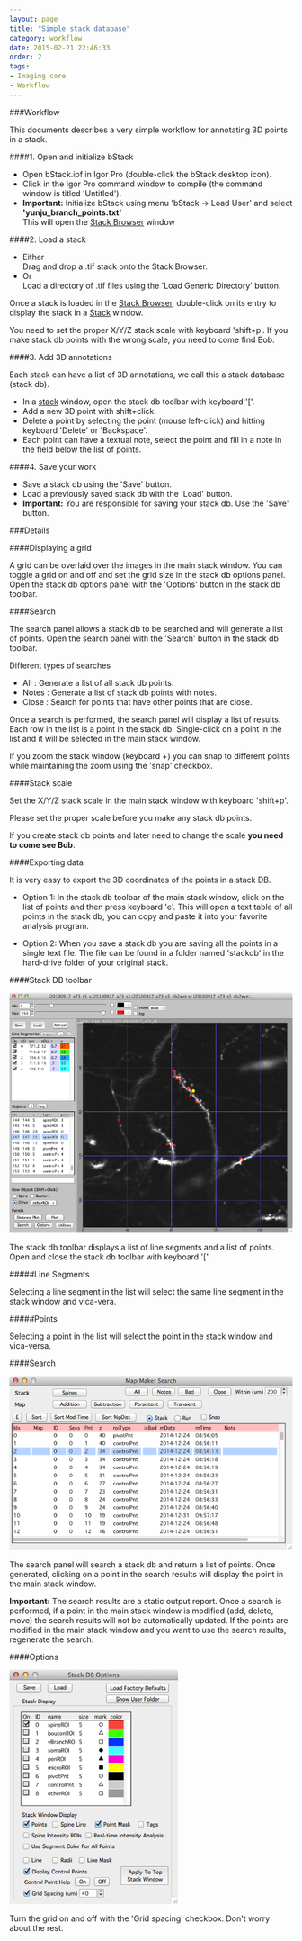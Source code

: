 ```yaml
---
layout: page
title: "Simple stack database"
category: workflow
date: 2015-02-21 22:46:33
order: 2
tags:
- Imaging core
- Workflow
---
```


###Workflow

This documents describes a very simple workflow for annotating 3D points in a stack.

####1. Open and initialize bStack

- Open bStack.ipf in Igor Pro (double-click the bStack desktop icon).
- Click in the Igor Pro command window to compile (the command window is titled 'Untitled').
- <b>Important:</b> Initialize bStack using menu 'bStack -> Load User' and select <b>'yunju_branch_points.txt'</b>  
    This will open the [Stack Browser][2] window

####2. Load a stack
- Either  
    Drag and drop a .tif stack onto the Stack Browser.
- Or  
    Load a directory of .tif files using the 'Load Generic Directory' button.

Once a stack is loaded in the [Stack Browser][2], double-click on its entry to display the stack in a [Stack][1] window.

<p class="important">You need to set the proper X/Y/Z stack scale with keyboard 'shift+p'. If you make stack db points with the wrong scale, you need to come find Bob.</p>


####3. Add 3D annotations

Each stack can have a list of 3D annotations, we call this a stack database (stack db).

- In a [stack][1] window, open the stack db toolbar with keyboard '['.
- Add a new 3D point with shift+click.
- Delete a point by selecting the point (mouse left-click) and hitting keyboard 'Delete' or 'Backspace'.
- Each point can have a textual note, select the point and fill in a note in the field below the list of points.

####4. Save your work

- Save a stack db using the 'Save' button.
- Load a previously saved stack db with the 'Load' button.
- <b>Important:</b> You are responsible for saving your stack db. Use the 'Save' button.

###Details

####Displaying a grid

A grid can be overlaid over the images in the main stack window. You can toggle a grid on and off and set the grid size in the stack db options panel. Open the stack db options panel with the 'Options' button in the stack db toolbar.

####Search

The search panel allows a stack db to be searched and will generate a list of points. Open the search panel with the 'Search' button in the stack db toolbar.

Different types of searches  

- All : Generate a list of all stack db points.
- Notes : Generate a list of stack db points with notes.  
- Close : Search for points that have other points that are close.

Once a search is performed, the search panel will display a list of results. Each row in the list is a point in the stack db. Single-click on a point in the list and it will be selected in the main stack window.

If you zoom the stack window (keyboard +) you can snap to different points while maintaining the zoom using the 'snap' checkbox.

####Stack scale

Set the X/Y/Z stack scale in the main stack window with keyboard 'shift+p'.

Please set the proper scale before you make any stack db points.

If you create stack db points and later need to change the scale <b>you need to come see Bob</b>.

####Exporting data

It is very easy to export the 3D coordinates of the points in a stack DB.

- Option 1: In the stack db toolbar of the main stack window, click on the list of points and then press keyboard 'e'. This will open a text table of all points in the stack db, you can copy and paste it into your favorite analysis program.

- Option 2: When you save a stack db you are saving all the points in a single text file. The file can be found in a folder named 'stackdb' in the hard-drive folder of your original stack.


<div class="page-break"></div>


####Stack DB toolbar

<IMG class="img-float-right" SRC="../images/imagingcore/stack_db.png" WIDTH="600">

The stack db toolbar displays a list of line segments and a list of points. Open and close the stack db toolbar with keyboard '['.
 
#####Line Segments

Selecting a line segment in the list will select the same line segment in the stack window and vica-vera.

#####Points

Selecting a point in the list will select the point in the stack window and vica-versa.


<div class="page-break"> </div>


<div class="print-page-break"></div>

####Search

<IMG class="img-float-right" SRC="../images/imagingcore/stack_db_search.png" WIDTH="600">

The search panel will search a stack db and return a list of points. Once generated, clicking on a point in the search results will display the point in the main stack window.

<B>Important:</b> The search results are a static output report. Once a search is performed, if a point in the main stack window is modified (add, delete, move) the search results will not be automatically updated. If the points are modified in the main stack window and you want to use the search results, regenerate the search.

<div class="page-break"></div>
<div class="print-page-break"></div>

####Options

<IMG class="img-float-right" SRC="../images/imagingcore/stack_db_options.png" WIDTH="300">

Turn the grid on and off with the 'Grid spacing' checkbox. Don't worry about the rest.

[1]: /Vascular-Analysis/stack/
[2]: http://www.robertcudmore.org/maptracker/v2/stack-browser/
